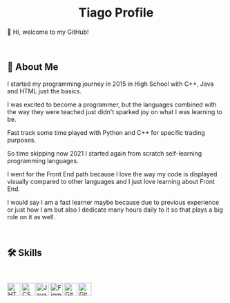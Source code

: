 <h1 align="center">Tiago Profile</h1>

👋 Hi, welcome to my GitHub!

<br>

## 🚀 About Me

I started my programming journey in 2015 in High School with C++, Java and HTML just the basics.

I was excited to become a programmer, but the languages combined with the way they were teached just
didn't sparked joy on what I was learning to be.

Fast track some time played with Python and C++ for specific trading purposes.

So time skipping now 2021 I started again from scratch self-learning programming languages.

I went for the Front End path because I love the way my code is displayed visually compared to other languages and I just love learning about Front End.

I would say I am a fast learner maybe because due to previous experience or just how I am but also I dedicate many hours daily to it so that plays a big role on it as well.

<br>

## 🛠 Skills

<br>

<a href="https://ibb.co/tQj4s7m"><img src="https://i.ibb.co/tQj4s7m/HTML5.png" alt="HTML5" align="left" width="30px" border="0"></a>
<a href="https://ibb.co/L6WZDWQ"><img src="https://i.ibb.co/L6WZDWQ/CSS3.png" alt="CSS3" alt="HTML5" align="left" width="30px" border="0"></a>
<a href="https://ibb.co/tK2Yj2X"><img src="https://i.ibb.co/tK2Yj2X/Java-Script-ES6.png" alt="Java-Script-ES6" align="left" width="30px" border="0"></a>
<a href="https://ibb.co/MRdsqbZ"><img src="https://i.ibb.co/MRdsqbZ/Figma.png" alt="Figma" align="left" width="30px" border="0"></a>
<a href="https://ibb.co/DDdTsJj"><img src="https://i.ibb.co/DDdTsJj/GitHub.png" alt="GitHub" align="left" width="30px" border="0"></a>
<a href="https://ibb.co/WVfQKcK"><img src="https://i.ibb.co/WVfQKcK/Git.png" alt="Git" align="left" width="30px" border="0"></a>
